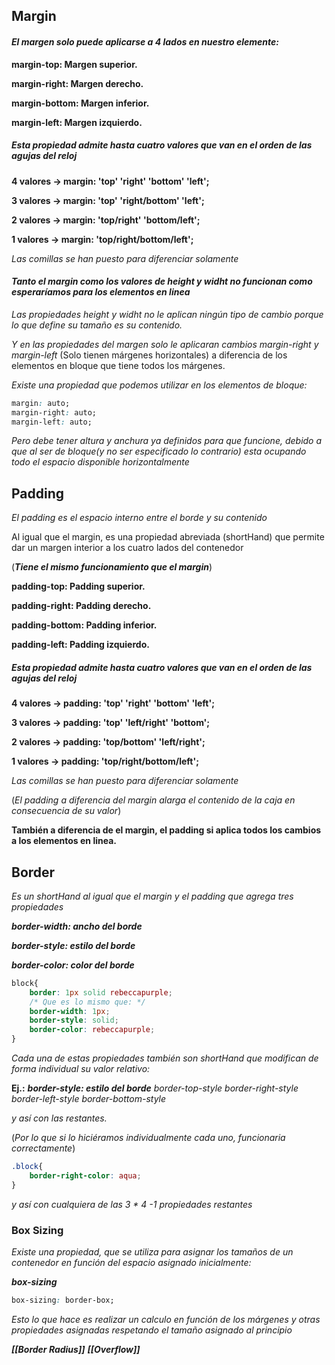 
## Margin
#### _El margen solo puede aplicarse a 4 lados en nuestro elemente:_

**margin-top: Margen superior.**

**margin-right: Margen derecho.**

**margin-bottom: Margen inferior.**

**margin-left: Margen izquierdo.**

##### Esta propiedad admite hasta cuatro valores que van en el orden de las agujas del reloj

**4 valores -> margin: 'top' 'right' 'bottom' 'left';**

**3 valores -> margin: 'top' 'right/bottom' 'left';**

**2 valores -> margin: 'top/right' 'bottom/left';**

**1 valores -> margin: 'top/right/bottom/left';**

_Las comillas se han puesto para diferenciar solamente_

#### _Tanto el margin como los valores de height y widht no funcionan como esperaríamos para los elementos en linea_

_Las propiedades  height y widht no le aplican ningún tipo de cambio porque lo que define su tamaño es su contenido._

_Y en las propiedades del margen solo le aplicaran cambios margin-right y margin-left_
(Solo tienen márgenes horizontales)
a diferencia de los elementos en bloque que tiene todos los márgenes.

_Existe una propiedad que podemos utilizar en los elementos de bloque:_

```css
margin: auto;
margin-right: auto;
margin-left: auto;
```
_Pero debe tener altura y anchura ya definidos para que funcione, debido a que al ser de bloque(y no ser especificado lo contrario) esta ocupando todo el espacio disponible horizontalmente_

## Padding

_El padding es el espacio interno entre el borde y su contenido_

Al igual que el margin, es una propiedad abreviada (shortHand) que permite dar un margen interior a los cuatro lados del contenedor

(_**Tiene el mismo funcionamiento que el margin**_)

**padding-top: Padding superior.**

**padding-right: Padding derecho.**

**padding-bottom: Padding inferior.**

**padding-left: Padding izquierdo.**

##### Esta propiedad admite hasta cuatro valores que van en el orden de las agujas del reloj

**4 valores -> padding: 'top' 'right' 'bottom' 'left';**

**3 valores -> padding: 'top' 'left/right' 'bottom';**

**2 valores -> padding: 'top/bottom' 'left/right';**

**1 valores -> padding: 'top/right/bottom/left';**

_Las comillas se han puesto para diferenciar solamente_

(_El padding a diferencia del margin alarga el contenido de la caja en consecuencia de su valor_)

**También a diferencia de el margin, el padding si aplica todos los cambios a los elementos en linea.**

## Border

_Es un shortHand al igual que el margin y el padding que agrega tres propiedades_

**_border-width: ancho del borde_**

**_border-style: estilo del borde_**

**_border-color: color del borde_**


```css
block{
    border: 1px solid rebeccapurple;
    /* Que es lo mismo que: */
    border-width: 1px;
    border-style: solid;
    border-color: rebeccapurple;
}
```

_Cada una de estas propiedades también son shortHand que modifican de forma individual su valor relativo:_

**Ej.:**
_**border-style: estilo del borde**_
	_border-top-style_
	_border-right-style_
	_border-left-style_
	_border-bottom-style_

_y así con las restantes._

(_Por lo que si lo hiciéramos individualmente cada uno, funcionaria correctamente_)
```css
.block{
    border-right-color: aqua;
}
```
_y así con cualquiera de las 3 * 4 -1 propiedades restantes_

### Box Sizing

_Existe una propiedad, que se utiliza para asignar los tamaños de un contenedor en función del espacio asignado inicialmente:_

**_box-sizing_**
```css
box-sizing: border-box;
```
_Esto lo que hace es realizar un calculo en función de los márgenes y otras propiedades asignadas respetando el tamaño asignado al principio_

**_[[Border Radius]]_**
**_[[Overflow]]_**
